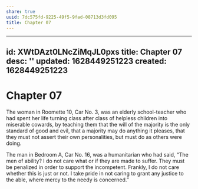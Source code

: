 ```yaml
---
share: true
uuid: 7dc575fd-9225-49f5-9fad-08713d3fd095
title: Chapter 07
---
```

---
id: XWtDAzt0LNcZiMqJL0pxs
title: Chapter 07
desc: ''
updated: 1628449251223
created: 1628449251223
---
# Chapter 07
The woman in Roomette 10, Car No. 3, was an elderly school-teacher who had spent her life turning class after class of helpless children into miserable cowards, by teaching them that the will of the majority is the only standard of good and evil, that a majority may do anything it pleases, that they must not assert their own personalities, but must do as others were doing.

The man in Bedroom A, Car No. 16, was a humanitarian who had said, “The men of ability? I do not care what or if they are made to suffer. They must be penalized in order to support the incompetent. Frankly, I do not care whether this is just or not. I take pride in not caring to grant any justice to the able, where mercy to the needy is concerned.”